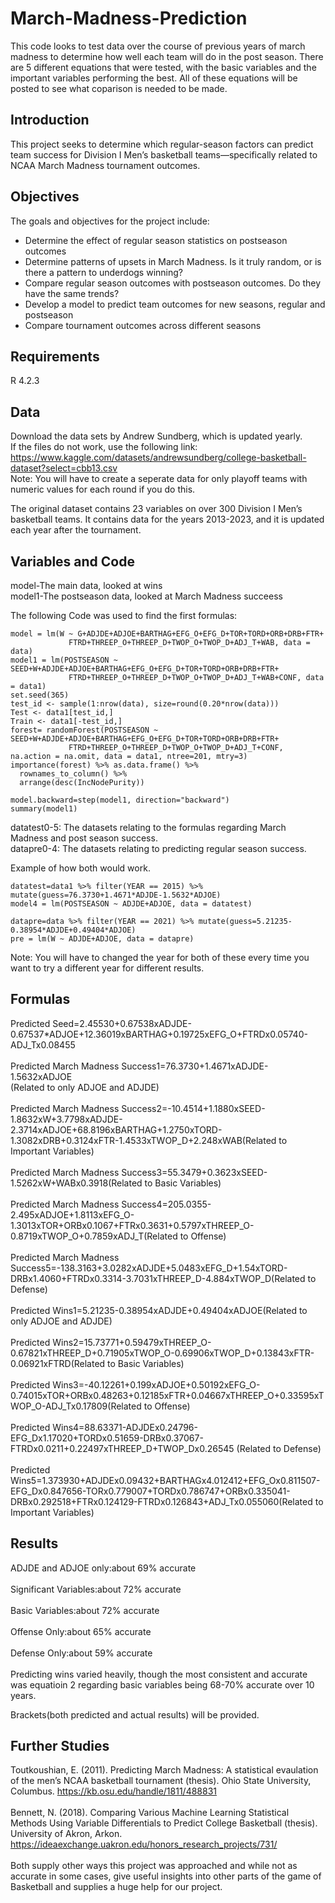# March-Madness-Prediction
This code looks to test data over the course of previous years of march madness to determine how well each team will do in the post season. 
There are 5 different equations that were tested, with the basic variables and the important variables performing the best.
All of these equations will be posted to see what coparison is needed to be made. 

## Introduction 
This project seeks to determine which regular-season factors can predict team success for Division I Men’s basketball teams—specifically related to NCAA March Madness tournament outcomes.

## Objectives 
The goals and objectives for the project include:
- Determine the effect of regular season statistics on postseason outcomes
- Determine patterns of upsets in March Madness. Is it truly random, or is there a pattern to underdogs winning?
- Compare regular season outcomes with postseason outcomes. Do they have the same trends?
- Develop a model to predict team outcomes for new seasons, regular and postseason
- Compare tournament outcomes across different seasons

## Requirements
R 4.2.3

## Data
Download the data sets by Andrew Sundberg, which is updated yearly. <br>
If the files do not work, use the following link: https://www.kaggle.com/datasets/andrewsundberg/college-basketball-dataset?select=cbb13.csv <br>
Note: You will have to create a seperate data for only playoff teams with numeric values for each round if you do this.

The original dataset contains 23 variables on over 300 Division I Men’s basketball teams. It contains data for the years 2013-2023, and it is updated each year after the tournament. 

## Variables and Code
model-The main data, looked at wins <br>
model1-The postseason data, looked at March Madness succeess

The following Code was used to find the first formulas:
```
model = lm(W ~ G+ADJDE+ADJOE+BARTHAG+EFG_O+EFG_D+TOR+TORD+ORB+DRB+FTR+
             FTRD+THREEP_O+THREEP_D+TWOP_O+TWOP_D+ADJ_T+WAB, data = data)
model1 = lm(POSTSEASON ~ SEED+W+ADJDE+ADJOE+BARTHAG+EFG_O+EFG_D+TOR+TORD+ORB+DRB+FTR+
             FTRD+THREEP_O+THREEP_D+TWOP_O+TWOP_D+ADJ_T+WAB+CONF, data = data1)
set.seed(365)
test_id <- sample(1:nrow(data), size=round(0.20*nrow(data)))
Test <- data1[test_id,]
Train <- data1[-test_id,]
forest= randomForest(POSTSEASON ~ SEED+W+ADJDE+ADJOE+BARTHAG+EFG_O+EFG_D+TOR+TORD+ORB+DRB+FTR+
             FTRD+THREEP_O+THREEP_D+TWOP_O+TWOP_D+ADJ_T+CONF, na.action = na.omit, data = data1, ntree=201, mtry=3)
importance(forest) %>% as.data.frame() %>% 
  rownames_to_column() %>% 
  arrange(desc(IncNodePurity))

model.backward=step(model1, direction="backward")
summary(model1)
```

datatest0-5: The datasets relating to the formulas regarding March Madness and post season success. <br>
datapre0-4: The datasets relating to predicting regular season success. <br>

Example of how both would work.

```{r}
datatest=data1 %>% filter(YEAR == 2015) %>% mutate(guess=76.3730+1.4671*ADJDE-1.5632*ADJOE)
model4 = lm(POSTSEASON ~ ADJDE+ADJOE, data = datatest)
```

```{r}
datapre=data %>% filter(YEAR == 2021) %>% mutate(guess=5.21235-0.38954*ADJDE+0.49404*ADJOE)
pre = lm(W ~ ADJDE+ADJOE, data = datapre)
```
Note: You will have to changed the year for both of these every time you want to try a different year for different results.


## Formulas
Predicted Seed=2.45530+0.67538xADJDE-0.67537*ADJOE+12.36019xBARTHAG+0.19725xEFG_O+FTRDx0.05740-ADJ_Tx0.08455<br>
<br>
Predicted March Madness Success1=76.3730+1.4671xADJDE-1.5632xADJOE<br>(Related to only ADJOE and ADJDE) <br>
<br>
Predicted March Madness Success2=-10.4514+1.1880xSEED-1.8632xW+3.7798xADJDE-2.3714xADJOE+68.8196xBARTHAG+1.2750xTORD-1.3082xDRB+0.3124xFTR-1.4533xTWOP_D+2.248xWAB(Related to Important Variables)<br>
<br>
Predicted March Madness Success3=55.3479+0.3623xSEED-1.5262xW+WABx0.3918(Related to Basic Variables)<br>
<br>
Predicted March Madness Success4=205.0355-2.495xADJOE+1.8113xEFG_O-1.3013xTOR+ORBx0.1067+FTRx0.3631+0.5797xTHREEP_O-0.8719xTWOP_O+0.7859xADJ_T(Related to Offense)<br>
<br>
Predicted March Madness Success5=-138.3163+3.0282xADJDE+5.0483xEFG_D+1.54xTORD-DRBx1.4060+FTRDx0.3314-3.7031xTHREEP_D-4.884xTWOP_D(Related to Defense)<br>
<br>
Predicted Wins1=5.21235-0.38954xADJDE+0.49404xADJOE(Related to only ADJOE and ADJDE)<br>
<br>
Predicted Wins2=15.73771+0.59479xTHREEP_O-0.67821xTHREEP_D+0.71905xTWOP_O-0.69906xTWOP_D+0.13843xFTR-0.06921xFTRD(Related to Basic Variables) <br>
<br>
Predicted Wins3=-40.12261+0.199xADJOE+0.50192xEFG_O-0.74015xTOR+ORBx0.48263+0.12185xFTR+0.04667xTHREEP_O+0.33595xTWOP_O-ADJ_Tx0.17809(Related to Offense) <br>
<br>
Predicted Wins4=88.63371-ADJDEx0.24796-EFG_Dx1.17020+TORDx0.51659-DRBx0.37067-FTRDx0.0211+0.22497xTHREEP_D+TWOP_Dx0.26545 (Related to Defense) <br>
<br>
Predicted Wins5=1.373930+ADJDEx0.09432+BARTHAGx4.012412+EFG_Ox0.811507-EFG_Dx0.847656-TORx0.779007+TORDx0.786747+ORBx0.335041-DRBx0.292518+FTRx0.124129-FTRDx0.126843+ADJ_Tx0.055060(Related to Important Variables)

## Results
ADJDE and ADJOE only:about 69% accurate <br>
<br>
Significant Variables:about  72% accurate <br>
<br>
Basic Variables:about 72% accurate <br>
<br>
Offense Only:about 65% accurate <br>
<br>
Defense Only:about 59% accurate <br>
<br>
Predicting wins varied heavily, though the most consistent and accurate was equatioin 2 regarding basic variables being 68-70% accurate over 10 years. <br>

Brackets(both predicted and actual results) will be provided.

## Further Studies
Toutkoushian, E. (2011). Predicting March Madness: A statistical evaulation of the men’s NCAA basketball tournament (thesis). Ohio State University, Columbus. https://kb.osu.edu/handle/1811/488831 <br>
<br>
Bennett, N. (2018). Comparing Various Machine Learning Statistical Methods Using Variable Differentials to Predict College Basketball (thesis). University of Akron, Arkon. https://ideaexchange.uakron.edu/honors_research_projects/731/ <br>
<br>
Both supply other ways this project was approached and while not as accurate in some cases, give useful insights into other parts of the game of Basketball and supplies a huge help for our project.
